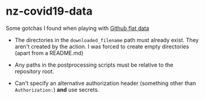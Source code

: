 # nz-covid19-data

Some gotchas I found when playing with [Github flat data](https://github.com/marketplace/actions/flat-data)

* The directories in the `downloaded_filename` path must already exist. They aren't created by the action. I was forced to create empty directories (apart from a README.md)

* Any paths in the postprocessing scripts must be relative to the repository root.

* Can't specify an alternative authorization header (something other than `Authorization:`) **and** use secrets.
